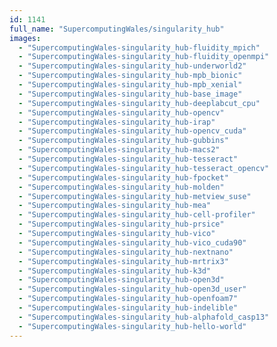 ```yaml
---
id: 1141
full_name: "SupercomputingWales/singularity_hub"
images: 
  - "SupercomputingWales-singularity_hub-fluidity_mpich"
  - "SupercomputingWales-singularity_hub-fluidity_openmpi"
  - "SupercomputingWales-singularity_hub-underworld2"
  - "SupercomputingWales-singularity_hub-mpb_bionic"
  - "SupercomputingWales-singularity_hub-mpb_xenial"
  - "SupercomputingWales-singularity_hub-base_image"
  - "SupercomputingWales-singularity_hub-deeplabcut_cpu"
  - "SupercomputingWales-singularity_hub-opencv"
  - "SupercomputingWales-singularity_hub-irap"
  - "SupercomputingWales-singularity_hub-opencv_cuda"
  - "SupercomputingWales-singularity_hub-gubbins"
  - "SupercomputingWales-singularity_hub-macs2"
  - "SupercomputingWales-singularity_hub-tesseract"
  - "SupercomputingWales-singularity_hub-tesseract_opencv"
  - "SupercomputingWales-singularity_hub-fpocket"
  - "SupercomputingWales-singularity_hub-molden"
  - "SupercomputingWales-singularity_hub-metview_suse"
  - "SupercomputingWales-singularity_hub-mea"
  - "SupercomputingWales-singularity_hub-cell-profiler"
  - "SupercomputingWales-singularity_hub-prsice"
  - "SupercomputingWales-singularity_hub-vico"
  - "SupercomputingWales-singularity_hub-vico_cuda90"
  - "SupercomputingWales-singularity_hub-nextnano"
  - "SupercomputingWales-singularity_hub-mrtrix3"
  - "SupercomputingWales-singularity_hub-k3d"
  - "SupercomputingWales-singularity_hub-open3d"
  - "SupercomputingWales-singularity_hub-open3d_user"
  - "SupercomputingWales-singularity_hub-openfoam7"
  - "SupercomputingWales-singularity_hub-indelible"
  - "SupercomputingWales-singularity_hub-alphafold_casp13"
  - "SupercomputingWales-singularity_hub-hello-world"
---
```

